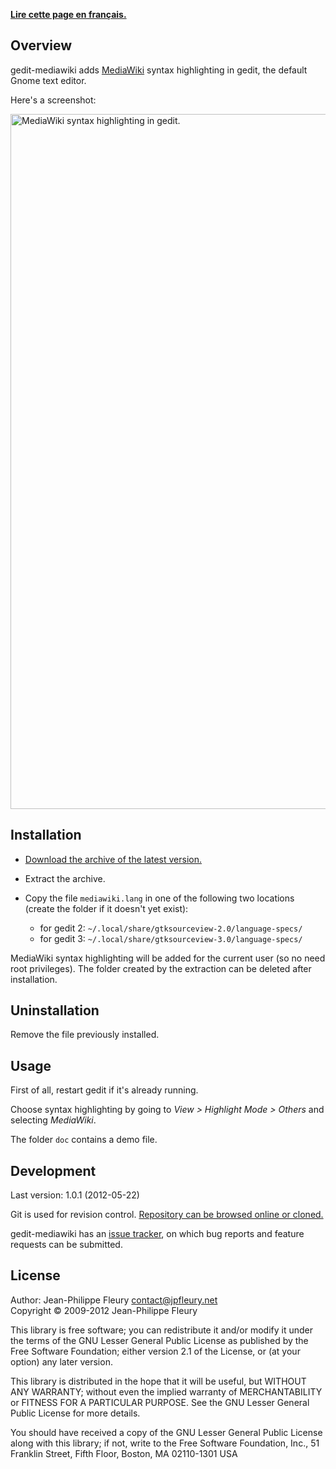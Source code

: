 <p lang="fr"><strong><a hreflang="fr" href="http://www.jpfleury.net/logiciels/gedit-mediawiki.php">Lire cette page en français.</a></strong></p>

## Overview

gedit-mediawiki adds [MediaWiki](http://meta.wikimedia.org/wiki/Help:Editing) syntax highlighting in gedit, the default Gnome text editor.

Here's a screenshot:

<img src="http://jpfleury.indefero.net/p/gedit-mediawiki/source/tree/master/doc/exemple1.png" width="685" height="1112" alt="MediaWiki syntax highlighting in gedit." />

## Installation

- [Download the archive of the latest version.](http://jpfleury.indefero.net/p/gedit-mediawiki/source/download/master/)

- Extract the archive.

- Copy the file `mediawiki.lang` in one of the following two locations (create the folder if it doesn't yet exist):

	- for gedit 2: `~/.local/share/gtksourceview-2.0/language-specs/`
	- for gedit 3: `~/.local/share/gtksourceview-3.0/language-specs/`

MediaWiki syntax highlighting will be added for the current user (so no need root privileges). The folder created by the extraction can be deleted after installation.

## Uninstallation

Remove the file previously installed.

## Usage

First of all, restart gedit if it's already running.

Choose syntax highlighting by going to *View > Highlight Mode > Others* and selecting *MediaWiki*.

The folder `doc` contains a demo file.

## Development

Last version: 1.0.1 (2012-05-22)

Git is used for revision control. [Repository can be browsed online or cloned.][git]

gedit-mediawiki has an [issue tracker], on which bug reports and feature requests can be submitted.

[git]: http://jpfleury.indefero.net/p/gedit-mediawiki/source/tree/master/
[issue tracker]: http://jpfleury.indefero.net/p/gedit-mediawiki/issues/

## License

Author: Jean-Philippe Fleury <contact@jpfleury.net>  
Copyright © 2009-2012 Jean-Philippe Fleury

This library is free software; you can redistribute it and/or
modify it under the terms of the GNU Lesser General Public
License as published by the Free Software Foundation; either
version 2.1 of the License, or (at your option) any later version.

This library is distributed in the hope that it will be useful,
but WITHOUT ANY WARRANTY; without even the implied warranty of
MERCHANTABILITY or FITNESS FOR A PARTICULAR PURPOSE.  See the GNU
Lesser General Public License for more details.

You should have received a copy of the GNU Lesser General Public
License along with this library; if not, write to the Free Software
Foundation, Inc., 51 Franklin Street, Fifth Floor, Boston, MA  02110-1301  USA

